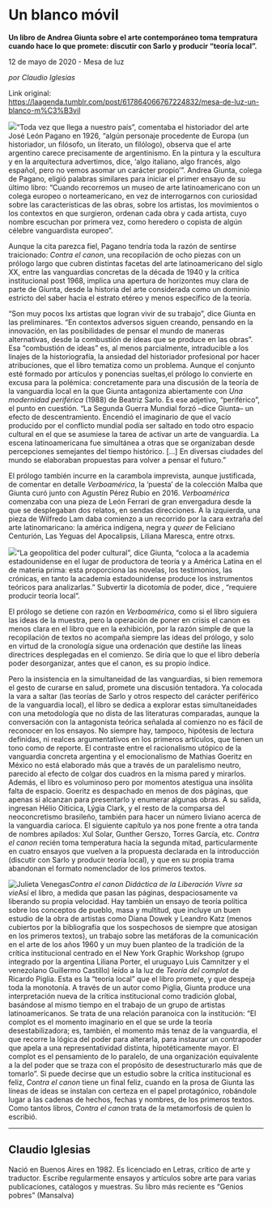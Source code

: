 # Un blanco móvil

**Un libro de Andrea Giunta sobre el arte contemporáneo toma tempratura cuando hace lo que promete: discutir con Sarlo y producir “teoría local”.**

12 de mayo de 2020 - Mesa de luz

_por Claudio Iglesias_

Link original: https://laagenda.tumblr.com/post/617864066767224832/mesa-de-luz-un-blanco-m%C3%B3vil

![](https://64.media.tumblr.com/64da2ae0e8e6c95a63d9e51d342d986b/39d55f1683eac105-ed/s500x750/e12970dd57c23a461dc7e825e30b6cab18a62c9c.jpg)“Toda vez que llega a
nuestro país”, comentaba el historiador del arte José León Pagano en 1926,
“algún personaje procedente de Europa (un historiador, un filósofo, un
literato, un filólogo), observa que el arte argentino carece precisamente de
argentinismo. En la pintura y la escultura y en la arquitectura advertimos,
dice, ‘algo italiano, algo francés, algo español, pero no vemos asomar un
carácter propio’”. Andrea Giunta, colega de Pagano, eligió palabras similares
para iniciar el primer ensayo de su último libro: “Cuando recorremos un museo
de arte latinoamericano con un colega europeo o norteamericano, en vez de
interrogarnos con curiosidad sobre las características de las obras, sobre los
artistas, los movimientos o los contextos en que surgieron, ordenan cada obra y
cada artista, cuyo nombre escuchan por primera vez, como heredero o copista de
algún célebre vanguardista europeo”.

Aunque la cita parezca
fiel, Pagano tendría toda la razón de sentirse traicionado: *Contra el canon*,
una recopilación de ocho piezas con un prólogo largo que cubren distintas
facetas del arte latinoamericano del siglo XX, entre las vanguardias concretas
de la década de 1940 y la crítica institucional post 1968, implica una apertura
de horizontes muy clara de parte de Giunta, desde la historia del arte
considerada como un dominio estricto del saber hacia el estrato etéreo y menos
específico de la teoría.

“Son muy pocos lxs
artistas que logran vivir de su trabajo”, dice Giunta en las preliminares. “En
contextos adversos siguen creando, pensando en la innovación, en las
posibilidades de pensar el mundo de maneras alternativas, desde la combustión
de ideas que se produce en las obras”. Esa “combustión de ideas” es, al menos
parcialmente, intraducible a los linajes de la historiografía, la ansiedad del
historiador profesional por hacer atribuciones, que el libro tematiza como un
problema. Aunque el conjunto esté formado por artículos y ponencias sueltas,el prólogo lo convierte en excusa para la polémica: concretamente para una
discusión de la teoría de la vanguardia local en la que Giunta antagoniza
abiertamente con *Una modernidad periférica* (1988) de Beatriz Sarlo. Es
ese adjetivo, “periférico”, el punto en cuestión. “La Segunda Guerra Mundial
forzó –dice Giunta– un efecto de descentramiento. Encendió el imaginario de
que el vacío producido por el conflicto mundial podía ser saltado en todo otro
espacio cultural en el que se asumiese la tarea de activar un arte de vanguardia.
La escena latinoamericana fue simultánea a otras que se organizaban desde
percepciones semejantes del tiempo histórico. […] En diversas ciudades del
mundo se elaboraban propuestas para volver a pensar el futuro.”

El prólogo también
incurre en la carambola imprevista, aunque justificada, de comentar en detalle
*Verboamérica*, la ‘puesta’ de la colección Malba que Giunta curó junto con
Agustín Pérez Rubio en 2016. *Verboamérica* comenzaba con una pieza de León
Ferrari de gran envergadura desde la que se desplegaban dos relatos, en sendas
direcciones. A la izquierda, una pieza de Wilfredo Lam daba comienzo a un
recorrido por la cara extraña del arte latinomaricano: la américa indígena,
negra y *queer* de Feliciano Centurión, Las Yeguas del Apocalipsis,
Liliana Maresca, entre otrxs.

![](https://64.media.tumblr.com/a4c16ac1d00b5a28bdeb2f4423dd03ed/39d55f1683eac105-4e/s500x750/03c4d02535188edd7ea026d84802411e327fbe84.jpg)“La geopolítica del
poder cultural”, dice Giunta, “coloca a la academia estadounidense en el lugar
de productora de teoría y a América Latina en el de materia prima: esta
proporciona las novelas, los testimonios, las crónicas, en tanto la academia
estadounidense produce los instrumentos teóricos para analizarlas.” Subvertir
la dicotomía de poder, dice , “requiere producir teoría local”.

El prólogo se detiene
con razón en *Verboamérica*, como si el libro siguiera las ideas de la muestra,
pero la operación de poner en crisis el canon es menos clara en el libro que en
la exhibición, por la razón simple de que la recopilación de textos no acompaña
siempre las ideas del prólogo, y solo en virtud de la cronología sigue una
ordenación que destiñe las líneas directrices desplegadas en el comienzo. Se
diría que lo que el libro debería poder desorganizar, antes que el canon, es su
propio índice.

Pero la insistencia en
la simultaneidad de las vanguardias, si bien rememora el gesto de curarse en
salud, promete una discusión tentadora. Ya colocada la vara a saltar (las
teorías de Sarlo y otros respecto del carácter periférico de la vanguardia
local), el libro se dedica a explorar estas simultaneidades con una metodología
que no dista de las literaturas comparadas, aunque la conversación con la
antagonista teórica señalada al comienzo no es fácil de reconocer en los ensayos.
No siempre hay, tampoco, hipótesis de lectura definidas, ni realces
argumentativos en los primeros artículos, que tienen un tono como de reporte.
El contraste entre el racionalismo utópico de la vanguardia concreta argentina
y el emocionalismo de Mathias Goeritz en México no está elaborado más que a
través de un paralelismo neutro, parecido al efecto de colgar dos cuadros en la
misma pared y mirarlos. Además, el libro es voluminoso pero por momentos
atestigua una insólita falta de espacio. Goeritz es despachado en menos de dos
páginas, que apenas si alcanzan para presentarlo y enumerar algunas obras. A su
salida, ingresan Hélio Oiticica, Lýgia Clark, y el resto de la comparsa del
neoconcretismo brasileño, también para hacer un número liviano acerca de la
vanguardia carioca. El siguiente capítulo ya nos pone frente a otra tanda de
nombres apilados: Xul Solar, Gunther Gerszo, Torres García, etc. *Contra el
canon* recién toma temperatura hacia la segunda mitad, particularmente en
cuatro ensayos que vuelven a la propuesta declarada en la introducción
(discutir con Sarlo y producir teoría local), y que en su propia trama
abandonan el formato nomenclador de los primeros textos.

![Julieta Venegas](https://64.media.tumblr.com/76ca8002decff0ed67abd8303e5ea07b/39d55f1683eac105-b4/s250x400/0de59fdfd4f47c8e80308b890832f47ff11088ee.jpg)*Contra el canon* *Didáctica de la Liberación* *Vivre sa vie*Así el libro, a medida
que pasan las páginas, despaciosamente va liberando su propia velocidad. Hay
también un ensayo de teoría política sobre los conceptos de pueblo, masa y
multitud, que incluye un buen estudio de la obra de artistas como Diana Dowek y
Leandro Katz (menos cubiertos por la bibliografía que los sospechosos de
siempre que atosigan en los primeros textos), un trabajo sobre las metáforas de
la comunicación en el arte de los años 1960 y un muy buen planteo de la
tradición de la crítica institucional centrado en el New York Graphic Workshop
(grupo integrado por la argentina Liliana Porter, el uruguayo Luis Camnitzer y
el venezolano Guillermo Castillo) leído a la luz de *Teoría del complot* de
Ricardo Piglia. Esta es la “teoría local” que el libro promete, y que despeja
toda la monotonía. A través de un autor como Piglia, Giunta produce una
interpretación nueva de la crítica institucional como tradición global,
basándose al mismo tiempo en el trabajo de un grupo de artistas
latinoamericanos. Se trata de una relación paranoica con la institución: “El
complot es el momento imaginario en el que se urde la teoría desestabilizadora;
es, también, el momento más tenaz de la vanguardia, el que recorre la lógica
del poder para alterarla, para instaurar un contrapoder que apela a una representatividad
distinta, hipotéticamente mayor. El complot es el pensamiento de lo paralelo,
de una organización equivalente a la del poder que se traza con el propósito de
desestructurarlo más que de tomarlo”. Si puede decirse que un estudio sobre la
crítica institucional es feliz, *Contra el canon* tiene un final feliz,
cuando en la prosa de Giunta las líneas de ideas se instalan con certeza en el
papel protagónico, robándole lugar a las cadenas de hechos, fechas y nombres,
de los primeros textos. Como tantos libros, *Contra el canon* trata de la
metamorfosis de quien lo escribió.



---

Claudio Iglesias
----------------

 Nació en Buenos Aires en 1982. Es licenciado en Letras, crítico de arte y traductor. Escribe regularmente ensayos y artículos sobre arte para varias publicaciones, catálogos y muestras. Su libro más reciente es “Genios pobres” (Mansalva) 

